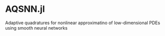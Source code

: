 # AQSNN.jl
Adaptive quadratures for nonlinear approximatino of low-dimensional PDEs using smooth neural networks
